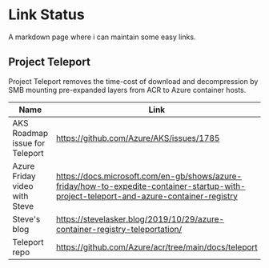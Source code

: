 # Link Status

A markdown page where i can maintain some easy links.

## Project Teleport

Project Teleport removes the time-cost of download and decompression by SMB mounting pre-expanded layers from ACR to Azure container hosts.

Name | Link
---- | ---- 
AKS Roadmap issue for Teleport | https://github.com/Azure/AKS/issues/1785
Azure Friday video with Steve | https://docs.microsoft.com/en-gb/shows/azure-friday/how-to-expedite-container-startup-with-project-teleport-and-azure-container-registry
Steve's blog | https://stevelasker.blog/2019/10/29/azure-container-registry-teleportation/
Teleport repo | https://github.com/Azure/acr/tree/main/docs/teleport
